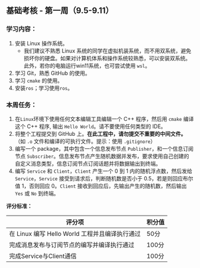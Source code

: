 ## 基础考核 - 第一周（9.5-9.11）

### 学习内容：

1. 安装 Linux 操作系统。
    - 我们建议不熟悉 Linux 系统的同学在虚拟机装系统，而不用双系统，避免损坏你的硬盘。如果对计算机体系和操作系统较熟悉，可以安装双系统。此外，若你的电脑运行win11系统，也可尝试使用 `wsl`。
2. 学习 Git，熟悉 GitHub 的使用。
3. 学习 `cmake` 的使用。
4. 安装`ros`；学习使用`ros`。

### 本周任务：

1. 在`Linux`环境下使用任何文本编辑工具编辑一个 C++ 程序，然后用 `cmake` 编译这个 C++ 程序, 输出 `Hello World`。请不要使用任何类型的 IDE。
2. 将整个工程提交到 GitHub 上。**在此工程中，请勿提交不重要的中间文件。**（如 `.o` 文件和编译的可执行文件。提示：使用 `.gitignore`）
3. 编写一个 package，其中包含一个信息发布节点 `Publisher`，和一个信息订阅节点 `Subscriber`。信息发布节点产生随机数据并发布，要求使用自己创建的自定义消息类型，信息订阅节点订阅话题并将数据输出到终端。
4. 编写 `Service` 和 `Client`，`Client` 产生一个 0 到 1 内的随机浮点数，然后发给 `Service`，`Service` 接受到请求后，判断随机数是否小于 0.5，若是则回应布尔值 1，否则回应 0。`Client` 接收到回应后，先输出产生的随机数，然后输出 `Yes` 或 `No` 到终端。

**评分标准：**

| 评分项                                         | 积分值 |
| ---------------------------------------------- | ------ |
| 在 Linux 编写 Hello World 工程并且编译执行通过 | 50分   |
| 完成消息发布与订阅节点的编写并编译执行通过     | 100分  |
| 完成Service与Client通信                        | 100分  |
